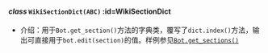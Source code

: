 #### _class_ `WikiSectionDict(ABC)`  :id=WikiSectionDict
* 介绍：用于`Bot.get_section()`方法的字典类，覆写了`dict.index()`方法，输出可直接用于`bot.edit(section)`的值。样例参见[`Bot.get_sections()`](/api/bot.md#method-bot-get_sections)
